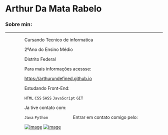 # Arthur Da Mata Rabelo

### Sobre min:

---
  
⠀⠀⠀⠀⠀⠀Cursando Tecnico de informatica

⠀⠀⠀⠀⠀⠀2ºAno do Ensino Médio

⠀⠀⠀⠀⠀⠀Distrito Federal


⠀⠀⠀⠀⠀⠀Para mais informações acessse: 

⠀⠀⠀⠀⠀⠀https://arthurundefined.github.io
  
⠀⠀⠀⠀⠀⠀Estudando Front-End: 

⠀⠀⠀⠀⠀⠀`HTML` `CSS` `SASS` `JavaScript` `GIT`

⠀⠀⠀⠀⠀⠀Ja tive contato com: 

⠀⠀⠀⠀⠀⠀`Java` `Python`
⠀
⠀⠀⠀⠀⠀⠀Entrar em contato comigo pelo:

⠀⠀⠀⠀⠀⠀[![image](https://img.shields.io/badge/LinkedIn-0077B5?style=for-the-badge&logo=linkedin&logoColor=white)](https://www.linkedin.com/in/arthur-rabelo-5663871b6/)    [![image](https://img.shields.io/badge/WhatsApp-25D366?style=for-the-badge&logo=whatsapp&logoColor=white)](https://api.whatsapp.com/send?phone=5561995022477)
             

